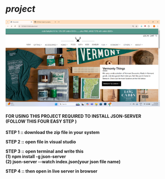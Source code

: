# _project_
<a href = "#"><img src="https://github.com/8501kaminipatel/_project_/blob/main/new%20project/Screenshot%202024-12-23%20155429.png"></a>
<h4>FOR USING THIS PROJECT REQUIRED TO INSTALL JSON-SERVER (FOLLOW THIS FOUR EASY STEP )<h4>
<P>STEP 1 :: download the zip file in your system </P>
<p>STEP 2 :: open file in visual studio</p>
<P>STEP 3 :: open terminal and write this<br>
  (1) npm install -g json-server <br>
  (2) json-server --watch index.json(your json file name)
</P>
<p>STEP 4 :: then open in live server in browser</p>
